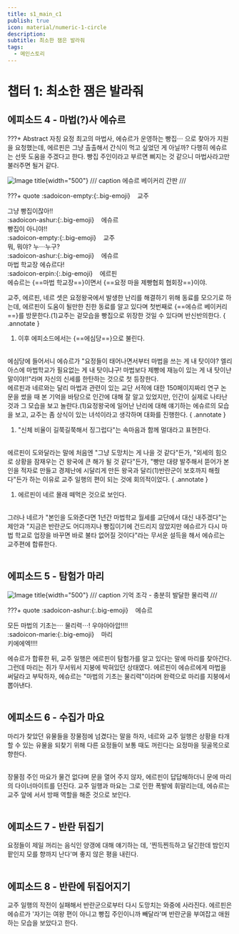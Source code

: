 ```yaml
---
title: s1_main_c1
publish: true
icon: material/numeric-1-circle
description: 
subtitle: 최소한 잼은 발라줘
tags:
  - 메인스토리
---
```


# 챕터 1: 최소한 잼은 발라줘

## 에피소드 4 - 마법(?)사 에슈르
???+ Abstract
    자칭 요정 최고의 마법사, 에슈르가 운영하는 빵집⋯ 으로 찾아가 지원을 요청했는데, 에르핀은 그냥 출출해서 간식이 먹고 싶었던 게 아닐까? 다행히 에슈르는 선뜻 도움을 주겠다고 한다. 빵집 주인이라고 부르면 삐지는 것 같으니 마법사라고만 불러주면 될거 같다.

![Image title](https://vitamink1.github.io/mkdocs-test/assets/story/s1_main_c1_1.png){width="500"}
/// caption
에슈르 베이커리 간판
///

???+ quote
    :sadoicon-empty:{:.big-emoji} &nbsp;&nbsp;&nbsp;<span class="tag-box" data-sado="empty">교주</span><br>
    <div class="speech-bubble">
        그냥 빵집이잖아!!
    </div>
    :sadoicon-ashur:{:.big-emoji} &nbsp;&nbsp;&nbsp;<span class="tag-box" data-sado="ashur">에슈르</span><br>
    <div class="speech-bubble">
        빵집이 아니야!!
    </div>
    :sadoicon-empty:{:.big-emoji} &nbsp;&nbsp;&nbsp;<span class="tag-box" data-sado="empty">교주</span><br>
    <div class="speech-bubble">
        뭐, 뭐야? 누⋯누구?
    </div>
    :sadoicon-ashur:{:.big-emoji} &nbsp;&nbsp;&nbsp;<span class="tag-box" data-sado="ashur">에슈르</span><br>
    <div class="speech-bubble">
        마법 학교장 에슈르다!
    </div>
    :sadoicon-erpin:{:.big-emoji} &nbsp;&nbsp;&nbsp;<span class="tag-box" data-sado="erpin">에르핀</span><br>
    <div class="speech-bubble">
        에슈르는 {==마법 학교장==}이면서 {==요정 마을 제빵협회 협회장==}이야.
    </div>

교주, 에르핀, 네르 셋은 요정왕국에서 발생한 난리를 해결하기 위해 동료를 모으기로 하는데, 에르핀이 도움이 될만한 친한 동료를 알고 있다며 첫번째로 {==에슈르 베이커리==}를 방문한다.(1)교주는 겉모습을 빵집으로 위장한 것일 수 있다며 반신반의한다.
{ .annotate }

1. 이후 에피소드에서는 {==에심당==}으로 불린다.

<br>
에심당에 들어서니 에슈르가 "요정들이 태어나면서부터 마법을 쓰는 게 내 탓이야? 엘리아스에 마법학교가 필요없는 게 내 탓이냐구! 마법보다 제빵에 재능이 있는 게 내 탓이냔 말이야!!"라며 자신의 신세를 한탄하는 것으로 첫 등장한다.

<br>
에르핀과 네르와는 달리 마법과 관련이 있는 교단 서적에 대한 150페이지짜리 연구 논문을 썼을 때 본 기억을 바탕으로 인간에 대해 잘 알고 있었지만, 인간이 실제로 나타난 것과 그 모습을 보고 놀란다.(1)요정왕국에 일어난 난리에 대해 얘기하는 에슈르의 모습을 보고, 교주는 좀 상식이 있는 녀석이라고 생각하며 대화를 진행한다.
{ .annotate }

1. "신체 비율이 길쭉길쭉해서 징그럽다"는 속마음과 함께 멀대라고 표현한다.

<br>
에르핀이 도와달라는 말에 처음엔 "그냥 도망치는 게 나을 것 같다"든가, "외세의 힘으로 상황을 잠재우는 건 왕국에 큰 해가 될 것 같다"든가, "빵만 대량 발주해서 뜯어가 본인을 적자로 만들고 경제난에 시달리게 만든 왕국과 달리(1)반란군이 보호까지 해줬다"든가 하는 이유로 교주 일행의 편이 되는 것에 회의적이었다.
{ .annotate }

1. 에르핀이 네르 몰래 떼먹은 것으로 보인다.

<br>
그러나 네르가 "본인을 도와준다면 1년간 마법학교 월세를 교단에서 대신 내주겠다"는 제안과 "지금은 반란군도 어디까지나 빵집이기에 건드리지 않았지만 에슈르가 다시 마법 학교로 업장을 바꾸면 바로 불타 없어질 것이다"라는 무서운 설득을 해서 에슈르는 교주편에 합류한다.
<br>
<br>

## 에피소드 5 - 탐험가 마리
![Image title](https://vitamink1.github.io/mkdocs-test/assets/story/s1_main_c1_2.png){width="500"}
/// caption
기억 조각 - 충분히 발달한 물리력
///

???+ quote
    :sadoicon-ashur:{:.big-emoji} &nbsp;&nbsp;&nbsp;<span class="tag-box" data-sado="ashur">에슈르</span><br>
    <div class="speech-bubble">
        모든 마법의 기초는⋯ 물리력⋯! 우야아아압!!!!
    </div>
    :sadoicon-marie:{:.big-emoji} &nbsp;&nbsp;&nbsp;<span class="tag-box" data-sado="marie">마리</span><br>
    <div class="speech-bubble">
        키에에엑!!!!
    </div>

에슈르가 합류한 뒤, 교주 일행은 에르핀이 탐험가를 알고 있다는 말에 마리를 찾아간다. 그런데 마리는 쥐가 무서워서 지붕에 박혀있던 상태였다. 에르핀이 에슈르에게 마법을 써달라고 부탁하자, 에슈르는 "마법의 기초는 물리력"이라며 완력으로 마리를 지붕에서 뽑아낸다.
<br>
<br>

## 에피소드 6 - 수집가 마요
마리가 찾았던 유물들을 장물점에 넘겼다는 말을 하자, 네르와 교주 일행은 상황을 타개할 수 있는 유물을 되찾기 위해 다른 요정들이 보통 때도 꺼린다는 요정마을 뒷골목으로 향한다.

<br>
장물점 주인 마요가 물건 없다며 문을 열어 주지 않자, 에르핀이 답답해하더니 문에 마리의 다이너마이트를 던진다. 교주 일행과 마요는 그로 인한 폭발에 휘말리는데, 에슈르는 교주 앞에 서서 방패 역할을 해준 것으로 보인다.
<br>
<br>

## 에피소드 7 - 반란 뒤집기
요정들이 제일 꺼리는 음식인 양갱에 대해 얘기하는 데, '찐득찐득하고 달긴한데 밤인지 팥인지 모를 향까지 난다'며 좋지 않은 평을 내린다.
<br>
<br>

## 에피소드 8 - 반란에 뒤집어지기
교주 일행의 작전이 실패해서 반란군으로부터 다시 도망치는 와중에 사라진다. 에르핀은 에슈르가 '자기는 여왕 편이 아니고 빵집 주인이니까 빼달라'며 반란군을 부여잡고 애원하는 모습을 보았다고 한다.
<br>
<br>